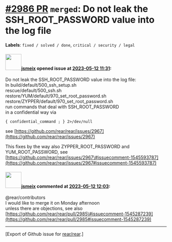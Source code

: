 [\#2986 PR](https://github.com/rear/rear/pull/2986) `merged`: Do not leak the SSH\_ROOT\_PASSWORD value into the log file
=========================================================================================================================

**Labels**: `fixed / solved / done`, `critical / security / legal`

#### <img src="https://avatars.githubusercontent.com/u/1788608?u=925fc54e2ce01551392622446ece427f51e2f0ce&v=4" width="50">[jsmeix](https://github.com/jsmeix) opened issue at [2023-05-12 11:31](https://github.com/rear/rear/pull/2986):

Do not leak the SSH\_ROOT\_PASSWORD value into the log file:  
In build/default/500\_ssh\_setup.sh  
rescue/default/500\_ssh.sh  
restore/YUM/default/970\_set\_root\_password.sh  
restore/ZYPPER/default/970\_set\_root\_password.sh  
run commands that deal with SSH\_ROOT\_PASSWORD  
in a confidential way via

    { confidential_command ; } 2>/dev/null

see
[https://github.com/rear/rear/issues/2967](https://github.com/rear/rear/issues/2967)

This fixes by the way also ZYPPER\_ROOT\_PASSWORD and
YUM\_ROOT\_PASSWORD, see  
[https://github.com/rear/rear/issues/2967\#issuecomment-1545593787](https://github.com/rear/rear/issues/2967#issuecomment-1545593787)

#### <img src="https://avatars.githubusercontent.com/u/1788608?u=925fc54e2ce01551392622446ece427f51e2f0ce&v=4" width="50">[jsmeix](https://github.com/jsmeix) commented at [2023-05-12 12:03](https://github.com/rear/rear/pull/2986#issuecomment-1545637353):

@rear/contributors  
I would like to merge it on Monday afternoon  
unless there are objections, see also  
[https://github.com/rear/rear/pull/2985\#issuecomment-1545287239](https://github.com/rear/rear/pull/2985#issuecomment-1545287239)

------------------------------------------------------------------------

\[Export of Github issue for
[rear/rear](https://github.com/rear/rear).\]
